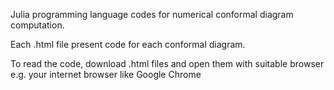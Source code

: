 Julia programming language codes for numerical conformal diagram computation.

Each .html file present code for each conformal diagram.

To read the code, download .html files and open them with suitable browser e.g. your internet browser like Google Chrome
